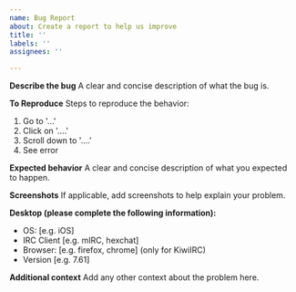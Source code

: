 ```yaml
---
name: Bug Report
about: Create a report to help us improve
title: ''
labels: ''
assignees: ''

---
```


**Describe the bug**
A clear and concise description of what the bug is.

**To Reproduce**
Steps to reproduce the behavior:
1. Go to '...'
2. Click on '....'
3. Scroll down to '....'
4. See error

**Expected behavior**
A clear and concise description of what you expected to happen.

**Screenshots**
If applicable, add screenshots to help explain your problem.

**Desktop (please complete the following information):**
 - OS: [e.g. iOS]
 - IRC Client [e.g. mIRC, hexchat]
 - Browser: [e.g. firefox, chrome] (only for KiwiIRC)
 - Version [e.g. 7.61]

**Additional context**
Add any other context about the problem here.
